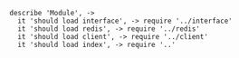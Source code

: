     describe 'Module', ->
      it 'should load interface', -> require '../interface'
      it 'should load redis', -> require '../redis'
      it 'should load client', -> require '../client'
      it 'should load index', -> require '..'

